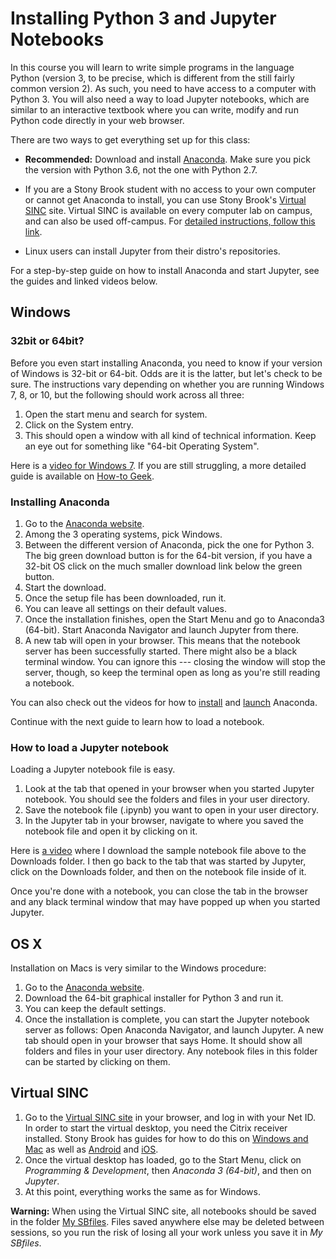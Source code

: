 # Installing Python 3 and Jupyter Notebooks

In this course you will learn to write simple programs in the language Python (version 3, to be precise, which is different from the still fairly common version 2). 
As such, you need to have access to a computer with Python 3.
You will also need a way to load Jupyter notebooks, which are similar to an interactive textbook where you can write, modify and run Python code directly in your web browser.

There are two ways to get everything set up for this class:

- **Recommended:**
  Download and install [Anaconda](https://www.continuum.io/downloads).
  Make sure you pick the version with Python 3.6, not the one with Python 2.7.

- If you are a Stony Brook student with no access to your own computer or cannot get Anaconda to install, you can use Stony Brook's [Virtual SINC](https://it.stonybrook.edu/services/virtual-sinc-site) site.
  Virtual SINC is available on every computer lab on campus, and can also be used off-campus.
  For [detailed instructions, follow this link](https://it.stonybrook.edu/help/kb/connecting-to-the-virtual-sinc-site-on-windows-or-mac).

- Linux users can install Jupyter from their distro's repositories.

For a step-by-step guide on how to install Anaconda and start Jupyter, see the guides and linked videos below.

## Windows

### 32bit or 64bit?

Before you even start installing Anaconda, you need to know if your version of Windows is 32-bit or 64-bit.
Odds are it is the latter, but let's check to be sure.
The instructions vary depending on whether you are running Windows 7, 8, or 10, but the following should work across all three:

1. Open the start menu and search for system.
1. Click on the System entry.
1. This should open a window with all kind of technical information.
   Keep an eye out for something like "64-bit Operating System".

Here is a [video for Windows 7](../screencasts/win/system.mp4).
If you are still struggling, a more detailed guide is available on [How-to Geek](https://www.howtogeek.com/howto/21726/how-do-i-know-if-im-running-32-bit-or-64-bit-windows-answers/).

### Installing Anaconda

1. Go to the [Anaconda website](https://www.anaconda.com/download/).
1. Among the 3 operating systems, pick Windows.
1. Between the different version of Anaconda, pick the one for Python 3.
   The big green download button is for the 64-bit version, if you have a 32-bit OS click on the much smaller download link below the green button.
1. Start the download.
1. Once the setup file has been downloaded, run it.
1. You can leave all settings on their default values.
1. Once the installation finishes, open the Start Menu and go to Anaconda3 (64-bit).
   Start Anaconda Navigator and launch Jupyter from there.
1. A new tab will open in your browser.
   This means that the notebook server has been successfully started.
   There might also be a black terminal window.
   You can ignore this --- closing the window will stop the server, though, so keep the terminal open as long as you're still reading a notebook.

You can also check out the videos for how to [install](../screencasts/win/anaconda_install.mp4) and [launch](../screencasts/win/anaconda_install.mp4) Anaconda.

Continue with the next guide to learn how to load a notebook.

### How to load a Jupyter notebook

Loading a Jupyter notebook file is easy.

1. Look at the tab that opened in your browser when you started Jupyter notebook.
   You should see the folders and files in your user directory.
1. Save the notebook file (.ipynb) you want to open in your user directory.
1. In the Jupyter tab in your browser, navigate to where you saved the notebook file and open it by clicking on it.

Here is [a video](../screencasts/win/jupyter_open.mp4) where I download the sample notebook file above to the Downloads folder.
I then go back to the tab that was started by Jupyter, click on the Downloads folder, and then on the notebook file inside of it.

Once you're done with a notebook, you can close the tab in the browser and any black terminal window that may have popped up when you started Jupyter.

## OS X

Installation on Macs is very similar to the Windows procedure:

1. Go to the [Anaconda website](https://www.anaconda.com/download/).
1. Download the 64-bit graphical installer for Python 3 and run it.
1. You can keep the default settings.
1. Once the installation is complete, you can start the Jupyter notebook server as follows: Open Anaconda Navigator, and launch Jupyter.
A new tab should open in your browser that says Home. It should show all folders and files in your user directory. Any notebook files in this folder can be started by clicking on them.

## Virtual SINC

1. Go to the [Virtual SINC site](https://it.stonybrook.edu/services/virtual-sinc-site) in your browser, and log in with your Net ID.
   In order to start the virtual desktop, you need the Citrix receiver installed.
   Stony Brook has guides for how to do this on [Windows and Mac](https://it.stonybrook.edu/help/kb/connecting-to-the-virtual-sinc-site-on-windows-or-mac) as well as [Android](https://it.stonybrook.edu/help/kb/connecting-to-the-virtual-sinc-site-on-an-android-tablet) and [iOS](https://it.stonybrook.edu/help/kb/connecting-to-the-virtual-sinc-site-on-an-apple-ipad).
1. Once the virtual desktop has loaded, go to the Start Menu, click on *Programming & Development*, then *Anaconda 3 (64-bit)*, and then on *Jupyter*.
1. At this point, everything works the same as for Windows.

**Warning:**
When using the Virtual SINC site, all notebooks should be saved in the folder [My SBfiles](https://it.stonybrook.edu/services/mysbfiles).
Files saved anywhere else may be deleted between sessions, so you run the risk of losing all your work unless you save it in *My SBfiles*.
